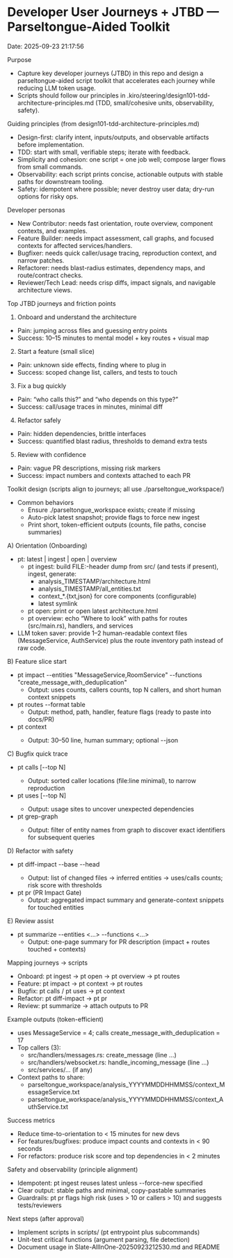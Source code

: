 # Developer User Journeys + JTBD — Parseltongue-Aided Toolkit
Date: 2025-09-23 21:17:56

Purpose
- Capture key developer journeys (JTBD) in this repo and design a parseltongue-aided script toolkit that accelerates each journey while reducing LLM token usage.
- Scripts should follow our principles in .kiro/steering/design101-tdd-architecture-principles.md (TDD, small/cohesive units, observability, safety).

Guiding principles (from design101-tdd-architecture-principles.md)
- Design-first: clarify intent, inputs/outputs, and observable artifacts before implementation.
- TDD: start with small, verifiable steps; iterate with feedback.
- Simplicity and cohesion: one script = one job well; compose larger flows from small commands.
- Observability: each script prints concise, actionable outputs with stable paths for downstream tooling.
- Safety: idempotent where possible; never destroy user data; dry-run options for risky ops.

Developer personas
- New Contributor: needs fast orientation, route overview, component contexts, and examples.
- Feature Builder: needs impact assessment, call graphs, and focused contexts for affected services/handlers.
- Bugfixer: needs quick caller/usage tracing, reproduction context, and narrow patches.
- Refactorer: needs blast-radius estimates, dependency maps, and route/contract checks.
- Reviewer/Tech Lead: needs crisp diffs, impact signals, and navigable architecture views.

Top JTBD journeys and friction points
1) Onboard and understand the architecture
- Pain: jumping across files and guessing entry points
- Success: 10–15 minutes to mental model + key routes + visual map

2) Start a feature (small slice)
- Pain: unknown side effects, finding where to plug in
- Success: scoped change list, callers, and tests to touch

3) Fix a bug quickly
- Pain: “who calls this?” and “who depends on this type?”
- Success: call/usage traces in minutes, minimal diff

4) Refactor safely
- Pain: hidden dependencies, brittle interfaces
- Success: quantified blast radius, thresholds to demand extra tests

5) Review with confidence
- Pain: vague PR descriptions, missing risk markers
- Success: impact numbers and contexts attached to each PR

Toolkit design (scripts align to journeys; all use ./parseltongue_workspace/)
- Common behaviors
  - Ensure ./parseltongue_workspace exists; create if missing
  - Auto-pick latest snapshot; provide flags to force new ingest
  - Print short, token-efficient outputs (counts, file paths, concise summaries)

A) Orientation (Onboarding)
- pt: latest | ingest | open | overview
  - pt ingest: build FILE:-header dump from src/ (and tests if present), ingest, generate:
    - analysis_TIMESTAMP/architecture.html
    - analysis_TIMESTAMP/all_entities.txt
    - context_*.{txt,json} for core components (configurable)
    - latest symlink
  - pt open: print or open latest architecture.html
  - pt overview: echo “Where to look” with paths for routes (src/main.rs), handlers, and services
- LLM token saver: provide 1–2 human-readable context files (MessageService, AuthService) plus the route inventory path instead of raw code.

B) Feature slice start
- pt impact --entities "MessageService,RoomService" --functions "create_message_with_deduplication"
  - Output: uses counts, callers counts, top N callers, and short human context snippets
- pt routes --format table
  - Output: method, path, handler, feature flags (ready to paste into docs/PR)
- pt context <Entity>
  - Output: 30–50 line, human summary; optional --json

C) Bugfix quick trace
- pt calls <function> [--top N]
  - Output: sorted caller locations (file:line minimal), to narrow reproduction
- pt uses <TypeOrTrait> [--top N]
  - Output: usage sites to uncover unexpected dependencies
- pt grep-graph <regex>
  - Output: filter of entity names from graph to discover exact identifiers for subsequent queries

D) Refactor with safety
- pt diff-impact --base <ref> --head <ref>
  - Output: list of changed files → inferred entities → uses/calls counts; risk score with thresholds
- pt pr (PR Impact Gate)
  - Output: aggregated impact summary and generate-context snippets for touched entities

E) Review assist
- pt summarize --entities <...> --functions <...>
  - Output: one-page summary for PR description (impact + routes touched + contexts)

Mapping journeys → scripts
- Onboard: pt ingest → pt open → pt overview → pt routes
- Feature: pt impact → pt context → pt routes
- Bugfix: pt calls / pt uses → pt context
- Refactor: pt diff-impact → pt pr
- Review: pt summarize → attach outputs to PR

Example outputs (token-efficient)
- uses MessageService = 4; calls create_message_with_deduplication = 17
- Top callers (3):
  - src/handlers/messages.rs: create_message (line …)
  - src/handlers/websocket.rs: handle_incoming_message (line …)
  - src/services/… (if any)
- Context paths to share:
  - parseltongue_workspace/analysis_YYYYMMDDHHMMSS/context_MessageService.txt
  - parseltongue_workspace/analysis_YYYYMMDDHHMMSS/context_AuthService.txt

Success metrics
- Reduce time-to-orientation to < 15 minutes for new devs
- For features/bugfixes: produce impact counts and contexts in < 90 seconds
- For refactors: produce risk score and top dependencies in < 2 minutes

Safety and observability (principle alignment)
- Idempotent: pt ingest reuses latest unless --force-new specified
- Clear output: stable paths and minimal, copy-pastable summaries
- Guardrails: pt pr flags high risk (uses > 10 or callers > 10) and suggests tests/reviewers

Next steps (after approval)
- Implement scripts in scripts/ (pt entrypoint plus subcommands)
- Unit-test critical functions (argument parsing, file detection)
- Document usage in Slate-AllInOne-20250923212530.md and README